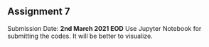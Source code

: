 ## Assignment 7

Submission Date: **2nd March 2021 EOD** 
Use Jupyter Notebook for submitting the codes. It will be better to visualize.